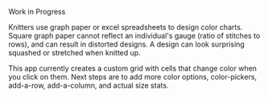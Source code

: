 Work in Progress

Knitters use graph paper or excel spreadsheets to design color charts.  Square graph paper cannot reflect an individual's gauge (ratio of stitches to rows), and can result in distorted designs. A design can look surprising squashed or stretched when knitted up.

This app currently creates a custom grid with cells that change color when you click on them. Next steps are to add more color options, color-pickers, add-a-row, add-a-column, and actual size stats.   